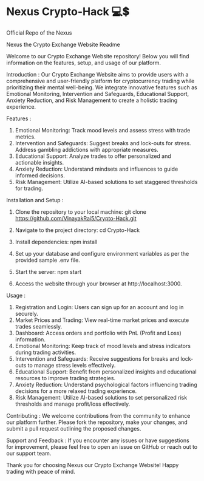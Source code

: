 # Nexus Crypto-Hack 💻💲
Official Repo of the Nexus

Nexus the Crypto Exchange Website Readme

Welcome to our Crypto Exchange Website repository! Below you will find information on the features, setup, and usage of our platform.

Introduction :
Our Crypto Exchange Website aims to provide users with a comprehensive and user-friendly platform for cryptocurrency trading while prioritizing their mental well-being. We integrate innovative features such as Emotional Monitoring, Intervention and Safeguards, Educational Support, Anxiety Reduction, and Risk Management to create a holistic trading experience.



Features :
1. Emotional Monitoring: Track mood levels and assess stress with trade metrics.
2. Intervention and Safeguards: Suggest breaks and lock-outs for stress.
Address gambling addictions with appropriate measures.
3. Educational Support: Analyze trades to offer personalized and actionable insights.
4. Anxiety Reduction: Understand mindsets and influences to guide informed decisions.
5. Risk Management: Utilize AI-based solutions to set staggered thresholds for trading.

Installation and Setup :
1. Clone the repository to your local machine:
git clone https://github.com/VinayakRai5/Crypto-Hack.git

2. Navigate to the project directory:
cd Crypto-Hack

3. Install dependencies:
npm install

4. Set up your database and configure environment variables as per the provided sample .env file.

5. Start the server:
   npm start

6. Access the website through your browser at http://localhost:3000.
   
Usage :
1. Registration and Login: Users can sign up for an account and log in securely.
2. Market Prices and Trading: View real-time market prices and execute trades seamlessly.
3. Dashboard: Access orders and portfolio with PnL (Profit and Loss) information.
4. Emotional Monitoring: Keep track of mood levels and stress indicators during trading activities.
5. Intervention and Safeguards: Receive suggestions for breaks and lock-outs to manage stress levels effectively.
6. Educational Support: Benefit from personalized insights and educational resources to improve trading strategies.
7. Anxiety Reduction: Understand psychological factors influencing trading decisions for a more relaxed trading experience.
8. Risk Management: Utilize AI-based solutions to set personalized risk thresholds and manage profit/loss effectively.
   
Contributing :
We welcome contributions from the community to enhance our platform further. Please fork the repository, make your changes, and submit a pull request outlining the proposed changes.

Support and Feedback :
If you encounter any issues or have suggestions for improvement, please feel free to open an issue on GitHub or reach out to our support team.

Thank you for choosing Nexus our Crypto Exchange Website! Happy trading with peace of mind.

